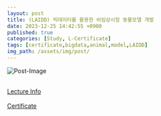 ```yaml
---
layout: post
title: (LAIDD) 빅데이터를 활용한 비임상시험 동물모델 개발
date: 2023-12-25 14:42:55 +0900
published: true
categories: [Study, L-Certificate]
tags: [certificate,bigdata,animal,model,LAIDD]
img_path: /assets/img/post/
---
```


![Post-Image](CERTIFICATE-animal_model_with_bigdata.png)
<br><br>

[Lecture Info](https://www.laidd.org/local/ubonline/view.php?id=177&group=1&returnurl=aHR0cHM6Ly93d3cubGFpZGQub3JnL2xvY2FsL3Vib25saW5lL2luZGV4LnBocD9vcmRlcnR5cGU9cmNfZCZncm91cD0xJmtleXdvcmQ9JUVCJUI5JTg1JUVCJThEJUIwJUVDJTlEJUI0JUVEJTg0JUIwJUVCJUE1JUJDKyVFRCU5OSU5QyVFQyU5QSVBOSVFRCU5NSU5QyslRUIlQjklODQlRUMlOUUlODQlRUMlODMlODElRUMlOEIlOUMlRUQlOTclOTgrJUVCJThGJTk5JUVCJUFDJUJDJUVCJUFBJUE4JUVCJThEJUI4KyVFQSVCMCU5QyVFQiVCMCU5QyZlbnJvbF9zdGFydD0mZW5yb2xfZW5kPSZzdHVkeV9zdGFydD0mc3R1ZHlfZW5kPSZyZWNvbW1lbmQtb25vZmY9MA==)
<br><br>
[Certificate](https://www.laidd.org/local/ubonline/view.php?id=177&group=1&returnurl=aHR0cHM6Ly93d3cubGFpZGQub3JnL2xvY2FsL3Vib25saW5lL2luZGV4LnBocD9vcmRlcnR5cGU9cmNfZCZncm91cD0xJmtleXdvcmQ9JUVCJUI5JTg1JUVCJThEJUIwJUVDJTlEJUI0JUVEJTg0JUIwJUVCJUE1JUJDKyVFRCU5OSU5QyVFQyU5QSVBOSVFRCU5NSU5QyslRUIlQjklODQlRUMlOUUlODQlRUMlODMlODElRUMlOEIlOUMlRUQlOTclOTgrJUVCJThGJTk5JUVCJUFDJUJDJUVCJUFBJUE4JUVCJThEJUI4KyVFQSVCMCU5QyVFQiVCMCU5QyZlbnJvbF9zdGFydD0mZW5yb2xfZW5kPSZzdHVkeV9zdGFydD0mc3R1ZHlfZW5kPSZyZWNvbW1lbmQtb25vZmY9MA==)
